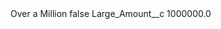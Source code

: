 <?xml version="1.0" encoding="UTF-8"?>
<CustomMetadata xmlns="http://soap.sforce.com/2006/04/metadata" xmlns:xsi="http://www.w3.org/2001/XMLSchema-instance" xmlns:xsd="http://www.w3.org/2001/XMLSchema">
    <label>Over a Million</label>
    <protected>false</protected>
    <values>
        <field>Large_Amount__c</field>
        <value xsi:type="xsd:double">1000000.0</value>
    </values>
</CustomMetadata>
